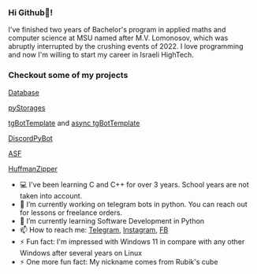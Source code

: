 ### Hi Github👋!

I've finished two years of Bachelor's program in applied maths and computer science at MSU named after M.V. Lomonosov, which was abruptly interrupted by the crushing events of 2022.
I love programming and now I'm willing to start my career in Israeli HighTech.


### Checkout some of my projects

[Database](../../../database)

[pyStorages](../../../pyStorages)

[tgBotTemplate](../../../tgBotTemplate) and [async tgBotTemplate](../../../async_tgBotTemplate)

[DiscordPyBot](../../../discordpy-bot)

[ASF](../../../ASF)

[HuffmanZipper](../../../HuffmanZipper)

<!--
**Cub1tor/Cub1tor** is a ✨ _special_ ✨ repository because its `README.md` (this file) appears on your GitHub profile.

Here are some ideas to get you started:

- 👯 I’m looking to collaborate on ...
- 🤔 I’m looking for help with ...
- 💬 Ask me about ...
- 😄 Pronouns: ...
-->

- 💻 I've been learning C and C++ for over 3 years. School years are not taken into account.
- 🔭 I’m currently working on telegram bots in python. You can reach out for lessons or freelance orders.
- 🌱 I’m currently learning Software Development in Python
- 📫 How to reach me: [Telegram](https://t.me/Cub11k), [Instagram](https://instagram.com/kost_ost), [FB](https://www.facebook.com/Cub11k)
- ⚡ Fun fact: I'm impressed with Windows 11 in compare with any other Windows after several years on Linux
- ⚡ One more fun fact: My nickname comes from Rubik's cube
